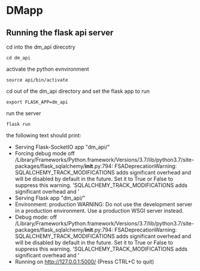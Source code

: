 # DMapp

## Running the flask api server

cd into the dm_api direcotry

`cd dm_api`

activate the python evnvironment

`source api/bin/activate`

cd out of the dm_api directory and set the flask app to run

`export FLASK_APP=dm_api`

run the server

`flask run`

the following text should print:

 * Serving Flask-SocketIO app "dm_api/"
 * Forcing debug mode off
/Library/Frameworks/Python.framework/Versions/3.7/lib/python3.7/site-packages/flask_sqlalchemy/__init__.py:794: FSADeprecationWarning: SQLALCHEMY_TRACK_MODIFICATIONS adds significant overhead and will be disabled by default in the future.  Set it to True or False to suppress this warning.
  'SQLALCHEMY_TRACK_MODIFICATIONS adds significant overhead and '
 * Serving Flask app "dm_api/"
 * Environment: production
   WARNING: Do not use the development server in a production environment.
   Use a production WSGI server instead.
 * Debug mode: off
/Library/Frameworks/Python.framework/Versions/3.7/lib/python3.7/site-packages/flask_sqlalchemy/__init__.py:794: FSADeprecationWarning: SQLALCHEMY_TRACK_MODIFICATIONS adds significant overhead and will be disabled by default in the future.  Set it to True or False to suppress this warning.
  'SQLALCHEMY_TRACK_MODIFICATIONS adds significant overhead and '
 * Running on http://127.0.0.1:5000/ (Press CTRL+C to quit)